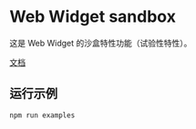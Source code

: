 # Web Widget sandbox

这是 Web Widget 的沙盒特性功能（试验性特性）。

[文档](https://web-widget.js.org/docs/container/plugins/sandbox/)

## 运行示例

```bash
npm run examples
```